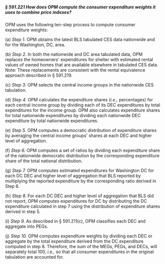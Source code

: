##### § 591.221 How does OPM compute the consumer expenditure weights it uses to combine price indexes? #####

OPM uses the following ten-step process to compute consumer expenditure weights:

(a) *Step 1.* OPM obtains the latest BLS tabulated CES data nationwide and for the Washington, DC, area.

(b) *Step 2.* In both the nationwide and DC area tabulated data, OPM replaces the homeowners' expenditures for shelter with estimated rental values of owned homes that are available elsewhere in tabulated CES data. Note: These replacements are consistent with the rental equivalence approach described in § 591.219.

(c) *Step 3.* OPM selects the central income groups in the nationwide CES tabulation.

(d) *Step 4.* OPM calculates the expenditure shares (*i.e.,* percentages) for each central income group by dividing each of its DEC expenditures by total expenditures for the income group. OPM also calculates expenditure shares for total nationwide expenditures by dividing each nationwide DEC expenditure by total nationwide expenditures.

(e) *Step 5.* OPM computes a democratic distribution of expenditure shares by averaging the central income groups' shares at each DEC and higher level of aggregation.

(f) *Step 6.* OPM computes a set of ratios by dividing each expenditure share of the nationwide democratic distribution by the corresponding expenditure share of the total national distribution.

(g) *Step 7.* OPM computes estimated expenditures for Washington DC for each DC DEC and higher level of aggregation that BLS reported by multiplying the reported expenditure by the corresponding ratio derived in Step 6.

(h) *Step 8.* For each DC DEC and higher level of aggregation that BLS did not report, OPM computes expenditures for DC by distributing the DC expenditure calculated in step 7 using the distribution of expenditure shares derived in step 5.

(i) *Step 9.* As described in § 591.211(c), OPM classifies each DEC and aggregate into PEGs.

(j) *Step 10.* OPM computes expenditure weights by dividing each DEC or aggregate by the total expenditure derived from the DC expenditure computed in step 8. Therefore, the sum of the MEGs, PEGs, and DECs, will separately total 100, *i.e.,* so that all consumer expenditures in the original tabulation are accounted for.